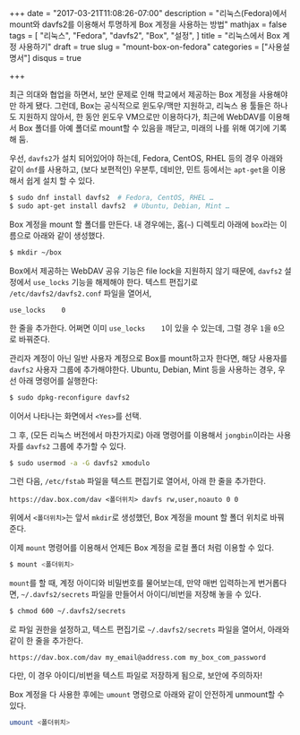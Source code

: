 +++
date = "2017-03-21T11:08:26-07:00"
description = "리눅스(Fedora)에서 mount와 davfs2를 이용해서 투명하게 Box 계정을 사용하는 방법"
mathjax = false
tags = [
  "리눅스",
  "Fedora",
  "davfs2",
  "Box",
  "설정",
]
title = "리눅스에서 Box 계정 사용하기"
draft = true
slug = "mount-box-on-fedora"
categories = ["사용설명서"]
disqus = true

+++

최근 의대와 협업을 하면서, 보안 문제로 인해 학교에서 제공하는 Box 계정을
사용해야만 하게 됐다. 그런데, Box는 공식적으로 윈도우/맥만 지원하고, 리눅스 용
툴들은 하나도 지원하지 않아서, 한 동안 윈도우 VM으로만 이용하다가, 최근에
WebDAV를 이용해서 Box 폴더를 아예 폴더로 mount할 수 있음을 깨닫고, 미래의
나를 위해 여기에 기록해 둠.

우선, `davfs2`가 설치 되어있어야 하는데, Fedora, CentOS, RHEL 등의 경우 아래와
같이 `dnf`를 사용하고, (보다 보편적인) 우분투, 데비안, 민트 등에서는 `apt-get`을
이용해서 쉽게 설치 할 수 있다.

```bash
$ sudo dnf install davfs2  # Fedora, CentOS, RHEL …
$ sudo apt-get install davfs2  # Ubuntu, Debian, Mint …
```

Box 계정을 mount 할 폴더를 만든다. 내 경우에는, 홈(`~`) 디렉토리 아래에
`box`라는 이름으로 아래와 같이 생성했다.

```bash
$ mkdir ~/box
```

Box에서 제공하는 WebDAV 공유 기능은 file lock을 지원하지 않기 때문에,
`davfs2` 설정에서 `use_locks` 기능을 해제해야 한다. 텍스트 편집기로
`/etc/davfs2/davfs2.conf` 파일을 열어서,

```
use_locks    0
```

한 줄을 추가한다. 어쩌면 이미 `use_locks    1`이 있을 수 있는데, 그럴 경우
`1`을 `0`으로 바꿔준다.

관리자 계정이 아닌 일반 사용자 계정으로 Box를 mount하고자 한다면, 해당 사용자를
`davfs2` 사용자 그룹에 추가해야한다. Ubuntu, Debian, Mint 등을 사용하는 경우,
우선 아래 명령어를 실행한다:

```bash
$ sudo dpkg-reconfigure davfs2
```

이어서 나타나는 화면에서 `<Yes>`를 선택.

그 후, (모든 리눅스 버전에서 마찬가지로) 아래 명령어를 이용해서 `jongbin`이라는
사용자를 `davfs2` 그룹에 추가할 수 있다.

```bash
$ sudo usermod -a -G davfs2 xmodulo
```

그런 다음, `/etc/fstab` 파일을 텍스트 편집기로 열어서, 아래 한 줄을 추가한다.

```
https://dav.box.com/dav <폴더위치> davfs rw,user,noauto 0 0
```

위에서 `<폴더위치>`는 앞서 `mkdir`로 생성했던, Box 계정을 mount 할 폴더
위치로 바꿔준다.

이제 `mount` 명령어를 이용해서 언제든 Box 계정을 로컬 폴더 처럼 이용할 수 있다.

```bash
$ mount <폴더위치>
```

`mount`를 할 때, 계정 아이디와 비밀번호를 물어보는데, 만약 매번 입력하는게
번거롭다면, `~/.davfs2/secrets` 파일을 만들어서 아이디/비번을 저장해 놓을
수 있다.

```bash
$ chmod 600 ~/.davfs2/secrets
```

로 파일 권한을 설정하고, 텍스트 편집기로 `~/.davfs2/secrets` 파일을 열어서,
아래와 같이 한 줄을 추가한다.

```
https://dav.box.com/dav my_email@address.com my_box_com_password
```

다만, 이 경우 아이디/비번을 텍스트 파일로 저장하게 됨으로, 보안에 주의하자!


Box 계정을 다 사용한 후에는 `umount` 명령으로 아래와 같이 안전하게 unmount할
수있다.

```bash
umount <폴더위치>
```

